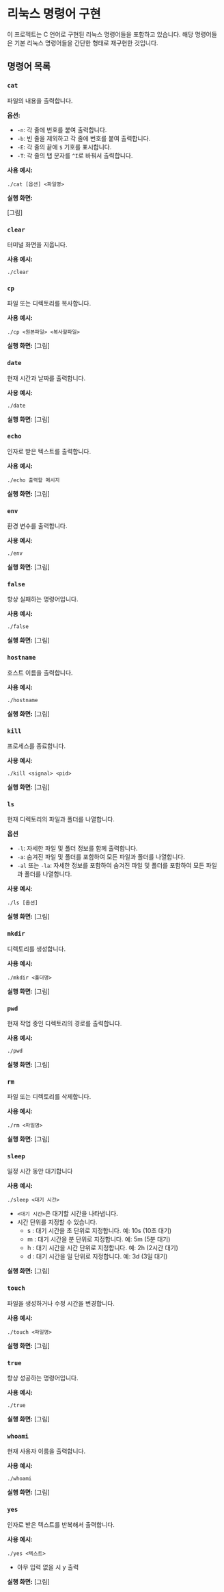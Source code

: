 # 리눅스 명령어 구현

이 프로젝트는 C 언어로 구현된 리눅스 명령어들을 포함하고 있습니다. 해당 명령어들은 기본 리눅스 명령어들을 간단한 형태로 재구현한 것입니다.

## 명령어 목록

### `cat`

파일의 내용을 출력합니다.

**옵션:**

- `-n`: 각 줄에 번호를 붙여 출력합니다.
- `-b`: 빈 줄을 제외하고 각 줄에 번호를 붙여 출력합니다.
- `-E`: 각 줄의 끝에 `$` 기호를 표시합니다.
- `-T`: 각 줄의 탭 문자를 `^I`로 바꿔서 출력합니다.

**사용 예시:**

```shell
./cat [옵션] <파일명>
```
**실행 화면:**

[그림]

### `clear`

터미널 화면을 지웁니다.

**사용 예시:**

```shell
./clear
```

### `cp`

파일 또는 디렉토리를 복사합니다.

**사용 예시:**

```shell
./cp <원본파일> <복사할파일>
```

**실행 화면:**
[그림]

### `date`

현재 시간과 날짜를 출력합니다.

**사용 예시:**
```shell
./date
```

**실행 화면:**
[그림]

### `echo`

인자로 받은 텍스트를 출력합니다.

**사용 예시:**
```shell
./echo 출력할 메시지
```

**실행 화면:**
[그림]

### `env`

환경 변수를 출력합니다.

**사용 예시:**
```shell
./env
```

**실행 화면:**
[그림]

### `false`

항상 실패하는 명령어입니다.

**사용 예시:**
```shell
./false
```

**실행 화면:**
[그림]

### `hostname`

호스트 이름을 출력합니다.

**사용 예시:**
```shell
./hostname
```

**실행 화면:**
[그림]

### `kill`

프로세스를 종료합니다.

**사용 예시:**
```shell
./kill <signal> <pid>
```

**실행 화면:**
[그림]

### `ls`

현재 디렉토리의 파일과 폴더를 나열합니다.

**옵션**
- `-l`: 자세한 파일 및 폴더 정보를 함께 출력합니다.
- `-a`: 숨겨진 파일 및 폴더를 포함하여 모든 파일과 폴더를 나열합니다.
- `-al` 또는 `-la`: 자세한 정보를 포함하여 숨겨진 파일 및 폴더를 포함하여 모든 파일과 폴더를 나열합니다.

**사용 예시:**
```shell
./ls [옵션]
```

**실행 화면:**
[그림]

### `mkdir`

디렉토리를 생성합니다.

**사용 예시:**
```shell
./mkdir <폴더명>
```

**실행 화면:**
[그림]

### `pwd`

현재 작업 중인 디렉토리의 경로를 출력합니다.

**사용 예시:**
```shell
./pwd
```

**실행 화면:**
[그림]


### `rm`

파일 또는 디렉토리를 삭제합니다.

**사용 예시:**
```shell
./rm <파일명>
```

**실행 화면:**
[그림]

### `sleep`

일정 시간 동안 대기합니다

**사용 예시:**
```shell
./sleep <대기 시간> 
```
- `<대기 시간>`은 대기할 시간을 나타냅니다.
- 시간 단위를 지정할 수 있습니다.
    - s : 대기 시간을 초 단위로 지정합니다. 예: 10s (10초 대기)
    - m : 대기 시간을 분 단위로 지정합니다. 예: 5m (5분 대기)
    - h : 대기 시간을 시간 단위로 지정합니다. 예: 2h (2시간 대기)
    - d : 대기 시간을 일 단위로 지정합니다. 예: 3d (3일 대기)

**실행 화면:**
[그림]

### `touch`

파일을 생성하거나 수정 시간을 변경합니다.

**사용 예시:**
```shell
./touch <파일명>
```
**실행 화면:**
[그림]

### `true`

항상 성공하는 명령어입니다.

**사용 예시:**
```shell
./true
```

**실행 화면:**
[그림]

### `whoami`

현재 사용자 이름을 출력합니다.

**사용 예시:**
```shell
./whoami
```

**실행 화면:**
[그림]

### `yes`

인자로 받은 텍스트를 반복해서 출력합니다.

**사용 예시:**
```shell
./yes <텍스트>
```

- 아무 입력 없을 시 y 출력

**실행 화면:**
[그림]
